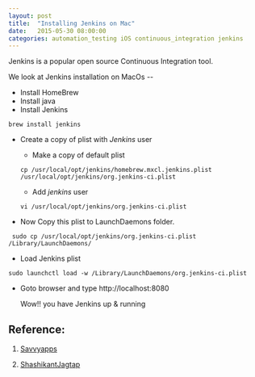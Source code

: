 ```yaml
---
layout: post
title:  "Installing Jenkins on Mac"
date:   2015-05-30 08:00:00
categories: automation_testing iOS continuous_integration jenkins
---
```


Jenkins is a popular open source Continuous Integration tool.

We look at Jenkins installation on MacOs --

* Install HomeBrew
* Install java
* Install Jenkins

`brew install jenkins`

* Create a copy of plist with *Jenkins* user

    + Make a copy of default plist

    `cp /usr/local/opt/jenkins/homebrew.mxcl.jenkins.plist /usr/local/opt/jenkins/org.jenkins-ci.plist`

    + Add *jenkins* user
    
    `vi /usr/local/opt/jenkins/org.jenkins-ci.plist`

* Now Copy this plist to LaunchDaemons folder.

` sudo cp /usr/local/opt/jenkins/org.jenkins-ci.plist /Library/LaunchDaemons/`

* Load Jenkins plist

`sudo launchctl load -w /Library/LaunchDaemons/org.jenkins-ci.plist`

* Goto browser and type http://localhost:8080
	
	Wow!! you have Jenkins up & running

## Reference:

1.	[Savvyapps](http://savvyapps.com/blog/continuous-integration-ios-jenkins/)

2.	[ShashikantJagtap](http://shashikantjagtap.net/adventures-with-jenkins-macosx-linux/)
 